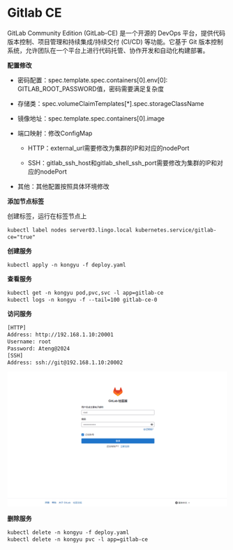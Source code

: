 # Gitlab CE

GitLab Community Edition (GitLab-CE) 是一个开源的 DevOps 平台，提供代码版本控制、项目管理和持续集成/持续交付 (CI/CD) 等功能。它基于 Git 版本控制系统，允许团队在一个平台上进行代码托管、协作开发和自动化构建部署。

**配置修改**

- 密码配置：spec.template.spec.containers[0].env[0]: GITLAB_ROOT_PASSWORD值，密码需要满足复杂度

- 存储类：spec.volumeClaimTemplates[*].spec.storageClassName

- 镜像地址：spec.template.spec.containers[0].image

- 端口映射：修改ConfigMap

    - HTTP：external_url需要修改为集群的IP和对应的nodePort

    - SSH：gitlab_ssh_host和gitlab_shell_ssh_port需要修改为集群的IP和对应的nodePort

- 其他：其他配置按照具体环境修改

**添加节点标签**

创建标签，运行在标签节点上

```
kubectl label nodes server03.lingo.local kubernetes.service/gitlab-ce="true"
```

**创建服务**

```
kubectl apply -n kongyu -f deploy.yaml
```

**查看服务**

```
kubectl get -n kongyu pod,pvc,svc -l app=gitlab-ce
kubectl logs -n kongyu -f --tail=100 gitlab-ce-0
```

**访问服务**

```
[HTTP]
Address: http://192.168.1.10:20001
Username: root
Password: Ateng@2024
[SSH]
Address: ssh://git@192.168.1.10:20002
```

![image-20241203195956445](./assets/image-20241203195956445.png)

**删除服务**

```
kubectl delete -n kongyu -f deploy.yaml
kubectl delete -n kongyu pvc -l app=gitlab-ce
```





